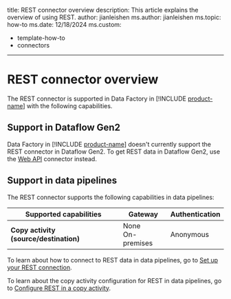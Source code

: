 title: REST connector overview
description: This article explains the overview of using REST.
author: jianleishen
ms.author: jianleishen
ms.topic: how-to
ms.date: 12/18/2024
ms.custom:
  - template-how-to
  - connectors
---

# REST connector overview

The REST connector is supported in Data Factory in [!INCLUDE [product-name](../includes/product-name.md)] with the following capabilities.

## Support in Dataflow Gen2

Data Factory in [!INCLUDE [product-name](../includes/product-name.md)] doesn't currently support the REST connector in Dataflow Gen2. To get REST data in Dataflow Gen2, use the [Web API](/power-query/connectors/web/web) connector instead.

## Support in data pipelines

The REST connector supports the following capabilities in data pipelines:

| Supported capabilities | Gateway | Authentication |
| --- | --- | ---|
| **Copy activity (source/destination)** | None <br> On-premises | Anonymous|

To learn about how to connect to REST data in data pipelines, go to [Set up your REST connection](connector-rest.md#set-up-your-connection-in-a-data-pipeline).

To learn about the copy activity configuration for REST in data pipelines, go to [Configure REST in a copy activity](connector-rest-copy-activity.md).
